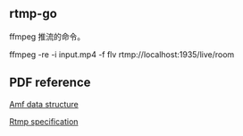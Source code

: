 ## rtmp-go

ffmpeg 推流的命令。

ffmpeg -re -i input.mp4  -f flv rtmp://localhost:1935/live/room


## PDF reference

[Amf data structure](https://www.adobe.com/content/dam/acom/en/devnet/pdf/amf0-file-format-specification.pdf)

[Rtmp specification](https://www.adobe.com/content/dam/acom/en/devnet/rtmp/pdf/rtmp_specification_1.0.pdf)